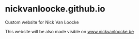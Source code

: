 # nickvanloocke.github.io

Custom website for Nick Van Loocke

This website will be also made visible on www.nickvanloocke.be